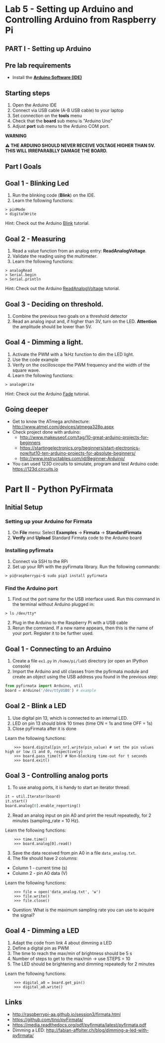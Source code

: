# Lab 5 - Setting up Arduino and Controlling Arduino from Raspberry Pi

## PART I - Setting up Arduino

## Pre lab requirements

* Install the [**Arduino Software (IDE)**](https://www.arduino.cc/en/software)


## Starting steps
1. Open the Arduino IDE
2. Connect via USB cable (A-B USB cable) to your laptop
3. Set connection on the **tools** menu
4. Check that the **board** sub menu is "Arduino Uno"
5. Adjust **port** sub menu to the Arduino COM port.

**WARNING**

__:warning: THE ARDUINO SHOULD NEVER RECEIVE VOLTAGE HIGHER THAN 5V. THIS WILL IRREPARABLLY DAMAGE THE BOARD.__

## Part I Goals

## Goal 1 - Blinking Led
1. Run the blinking code (**Blink**) on the IDE.
2. Learn the following functions:
```
> pinMode
> digitalWrite
```
Hint: Check out the Arduino [Blink](https://www.arduino.cc/en/Tutorial/BuiltInExamples/Blink) tutorial. 

## Goal 2 - Measuring
1. Read a value function from an analog entry: **ReadAnalogVoltage**.
2. Validate the reading using the multimeter.
3. Learn the following functions:

```
> analogRead
> Serial.begin
> Serial.println
```

Hint: Check out the Arduino [ReadAnalogVoltage](https://www.arduino.cc/en/Tutorial/BuiltInExamples/ReadAnalogVoltage) tutorial.

## Goal 3 - Deciding on threshold.

1. Combine the previous two goals on a threshold detector
2. Read an analog input and, if higher than 3V, turn on the LED.
 **Attention** the amplitude should be lower than 5V.

## Goal 4 - Dimming a light.
1. Activate the PWM with a 1kHz function to dim the LED light.
2. Use the code example
3. Verify on the oscilloscope the PWM frequency and the width of the square wave.
4. Learn the following functions:

```
> analogWrite
```

Hint: Check out the Arduino [Fade](https://www.arduino.cc/en/Tutorial/BuiltInExamples/Fade) tutorial.

## Going deeper
* Get to know the ATmega architecture: http://www.atmel.com/devices/atmega328p.aspx
* Check project done with arduino:
  * http://www.makeuseof.com/tag/10-great-arduino-projects-for-beginners
  * https://startingelectronics.org/beginners/start-electronics-now/tut10-ten-arduino-projects-for-absolute-beginners/
  * http://www.instructables.com/id/Beginner-Arduino/
* You can used 123D circuits to simulate, program and test Arduino code: https://123d.circuits.io





# Part II -  Python PyFirmata


## Initial Setup

### Setting up your Arduino for Firmata

1. On **File** menu: Select **Examples** -> **Firmata** -> **StandardFirmata**
2. **Verify** and **Upload** Standard Firmata code to the Arduino board

### Installing pyfirmata

1. Connect via SSH to the RPi
2. Set up your RPi with the pyFirmata library. Run the following commands:
```
> pi@raspberrypi~$ sudo pip3 install pyfirmata
```

### Find the Arduino port

1. Find out the port name for the USB interface used. Run this command in the terminal without Arduino plugged in:

```
> ls /dev/tty*
```

2. Plug in the Arduino to the Raspberry Pi with a USB cable 
3. Rerun the command. If a new name appears, then this is the name of your port.  Register it to be further used.

## Goal 1 - Connecting to an Arduino

1. Create a file `ex1.py` in `/home/pi/lab5` directory (or open an IPython console)
2. Import the Arduino and util classes from the pyfirmata module and create an object using the USB address you found in the previous step:

```python
from pyfirmata import Arduino, util
board = Arduino('/dev/ttyUSB0') # example
```

## Goal 2 -  Blink a LED

1. Use digital pin 13, which is connected to an internal LED.
2. LED on pin 13 should blink 10 times (time ON = 1s and time OFF = 1s)
3. Close pyFirmata after it is done

Learn the following functions:
```
    >>> board.digital[pin_nr].write(pin_value) # set the pin values high or low (1 and 0, respectively)
    >>> board.pass_time(t) # Non-blocking time-out for t seconds
    >>> board.exit()
```

## Goal 3 - Controlling analog ports

1. To use analog ports, it is handy to start an iterator thread:

```python
it = util.Iterator(board)
it.start()
board.analog[0].enable_reporting()
```

2. Read an analog input on pin A0 and print the result repeatedly, for 2 minutes (sampling_rate = 10 Hz).

Learn the following functions:
```
    >>> time.time()
    >>> board.analog[0].read()
```

3. Save the data received from pin A0 in a file `data_analog.txt`.
4. The file should have 2 columns:
 - Column 1 - current time (s)
 - Column 2 - pin A0 data (V)

Learn the following functions:
```
    >>> file = open('data_analog.txt', 'w')
    >>> file.write()
    >>> file.close()
 ```

* Question: What is the maximum sampling rate you can use to acquire the signal?

## Goal 4 - Dimming a LED

1. Adapt the code from link 4 about dimming a LED
2. Define a digital pin as PWM
3. The time to reach the max/min of brightness should be 5 s
4. Number of steps to get to the max/min -> use STEPS = 10
5. The LED should be brightening and dimming repeatedly for 2 minutes

Learn the following functions:
```
    >>> digital_a0 = board.get_pin()
    >>> digital_a0.write()
```


## Links
* http://raspberrypi-aa.github.io/session3/firmata.html
* https://github.com/tino/pyFirmata/
* https://media.readthedocs.org/pdf/pyfirmata/latest/pyfirmata.pdf
* Dimming a LED: http://fabian-affolter.ch/blog/dimming-a-led-with-pyfirmata/
